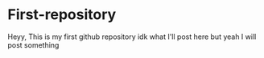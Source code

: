 # First-repository

Heyy, This is my first github repository idk what I'll post here but yeah I will post something
